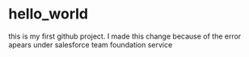 # hello_world
this is my first github project.
I made this change because of the error apears under salesforce team foundation service
